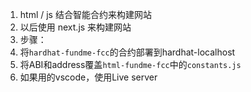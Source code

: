 1. html / js 结合智能合约来构建网站
2. 以后使用 next.js 来构建网站
3. 步骤：
  1. 将`hardhat-fundme-fcc`的合约部署到hardhat-localhost
  2. 将ABI和address覆盖`html-fundme-fcc`中的`constants.js`
  3. 如果用的vscode，使用Live server
